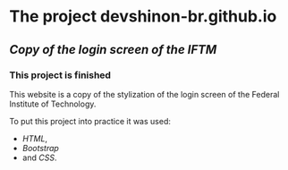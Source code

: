 # The project devshinon-br.github.io
## ***Copy of the login screen of the IFTM***
### This project is finished

This website is a copy of the stylization of the login screen of the Federal Institute of Technology.

To put this project into practice it was used:
- *HTML*,
- *Bootstrap*
- and *CSS*.
